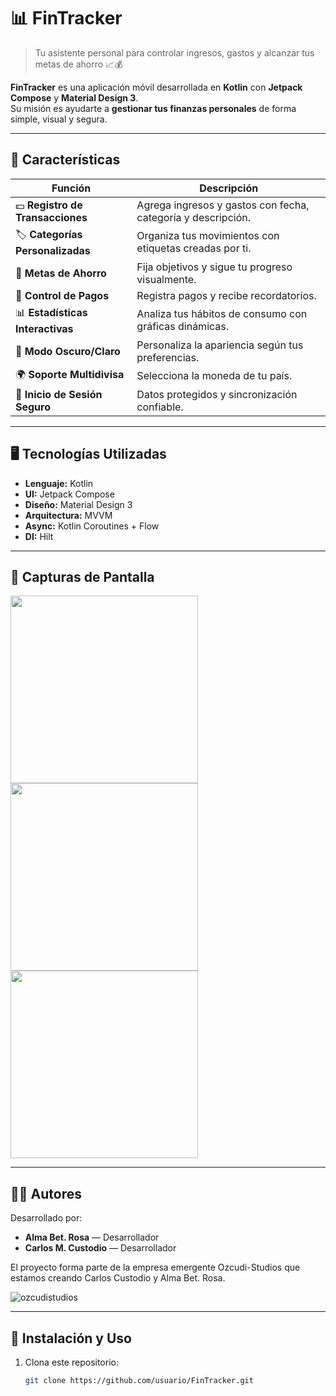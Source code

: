 # 📊 FinTracker

> Tu asistente personal para controlar ingresos, gastos y alcanzar tus metas de ahorro 📈💰

**FinTracker** es una aplicación móvil desarrollada en **Kotlin** con **Jetpack Compose** y **Material Design 3**.  
Su misión es ayudarte a **gestionar tus finanzas personales** de forma simple, visual y segura.  

---

## 🌟 Características

| Función | Descripción |
|---------|-------------|
| 💵 **Registro de Transacciones** | Agrega ingresos y gastos con fecha, categoría y descripción. |
| 🏷 **Categorías Personalizadas** | Organiza tus movimientos con etiquetas creadas por ti. |
| 🎯 **Metas de Ahorro** | Fija objetivos y sigue tu progreso visualmente. |
| 📅 **Control de Pagos** | Registra pagos y recibe recordatorios. |
| 📊 **Estadísticas Interactivas** | Analiza tus hábitos de consumo con gráficas dinámicas. |
| 🌙 **Modo Oscuro/Claro** | Personaliza la apariencia según tus preferencias. |
| 🌍 **Soporte Multidivisa** | Selecciona la moneda de tu país. |
| 🔐 **Inicio de Sesión Seguro** | Datos protegidos y sincronización confiable. |

---

## 🖥 Tecnologías Utilizadas

- **Lenguaje:** Kotlin  
- **UI:** Jetpack Compose  
- **Diseño:** Material Design 3  
- **Arquitectura:** MVVM  
- **Async:** Kotlin Coroutines + Flow  
- **DI:** Hilt  

---

## 📸 Capturas de Pantalla
<img src="https://github.com/user-attachments/assets/3ac3c635-2df6-40ef-b2af-dee7a6d428ab" width="300">
<img src="https://github.com/user-attachments/assets/e0b03679-4ef3-4626-ae81-040b022f996a" width="300">
<img src="https://github.com/user-attachments/assets/06edc052-a4e3-4e18-bc54-e82b9d0b51c3" width="300">

---

## 👩‍💻 Autores

Desarrollado por:  

- **Alma Bet. Rosa** — Desarrollador  
- **Carlos M. Custodio** — Desarrollador
  
El proyecto forma parte de la empresa emergente Ozcudi-Studios que estamos creando Carlos Custodio y Alma Bet. Rosa.
 
![ozcudistudios](https://github.com/user-attachments/assets/8cdaf05d-c72e-4d11-bee0-3983ca93f425)

---


## 🚀 Instalación y Uso

1. Clona este repositorio:
   ```bash
   git clone https://github.com/usuario/FinTracker.git
